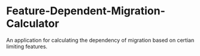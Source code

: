# Feature-Dependent-Migration-Calculator
An application for calculating the dependency of migration based on certian limiting features.
